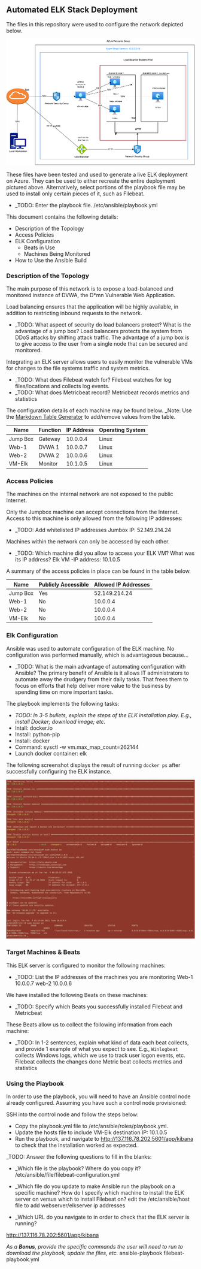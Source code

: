 ## Automated ELK Stack Deployment

The files in this repository were used to configure the network depicted below.

![TODO: Update the path with the name of your diagram](Images/ELKstackProject1.png)

These files have been tested and used to generate a live ELK deployment on Azure. They can be used to either recreate the entire deployment pictured above. Alternatively, select portions of the playbook file may be used to install only certain pieces of it, such as Filebeat.

  - _TODO: Enter the playbook file.
  /etc/ansible/playbook.yml

This document contains the following details:
- Description of the Topology
- Access Policies
- ELK Configuration
  - Beats in Use
  - Machines Being Monitored
- How to Use the Ansible Build


### Description of the Topology

The main purpose of this network is to expose a load-balanced and monitored instance of DVWA, the D*mn Vulnerable Web Application.

Load balancing ensures that the application will be highly available, in addition to restricting inbound requests to the network.
- _TODO: What aspect of security do load balancers protect? What is the advantage of a jump box?
Load balancers protects the system from DDoS attacks by shifting attack traffic. The advantage of a jump box is to give access to the user from a single node that can be secured and monitored.

Integrating an ELK server allows users to easily monitor the vulnerable VMs for changes to the file systems traffic and system metrics.
- _TODO: What does Filebeat watch for?
Filebeat watches for log files/locations and collects log events.
- _TODO: What does Metricbeat record?
Metricbeat records metrics and statistics

The configuration details of each machine may be found below.
_Note: Use the [Markdown Table Generator](http://www.tablesgenerator.com/markdown_tables) to add/remove values from the table.

| Name     | Function | IP Address | Operating System |
|----------|----------|------------|------------------|
| Jump Box | Gateway  | 10.0.0.4  | Linux             |
| Web-1    | DVWA 1   | 10.0.0.7  | Linux             |
| Web-2    | DVWA 2   | 10.0.0.6  | Linux             |
| VM-Elk   | Monitor  | 10.1.0.5  | Linux             |

### Access Policies

The machines on the internal network are not exposed to the public Internet. 

Only the Jumpbox machine can accept connections from the Internet. Access to this machine is only allowed from the following IP addresses:
- _TODO: Add whitelisted IP addresses
Jumbox IP: 52.149.214.24

Machines within the network can only be accessed by each other.
- _TODO: Which machine did you allow to access your ELK VM? What was its IP address? Elk VM -IP address: 10.1.0.5

A summary of the access policies in place can be found in the table below.

| Name     | Publicly Accessible | Allowed IP Addresses |
|----------|---------------------|----------------------|
| Jump Box | Yes                 |   52.149.214.24      |
| Web-1    | No                  |    10.0.0.4          |
| Web-2    | No                  |    10.0.0.4          |
| VM-Elk   | No                  |    10.0.0.4          |
### Elk Configuration

Ansible was used to automate configuration of the ELK machine. No configuration was performed manually, which is advantageous because...
- _TODO: What is the main advantage of automating configuration with Ansible?
The primary benefit of Ansible is it allows IT administrators to automate away the drudgery from their daily tasks. That frees them to focus on efforts that help deliver more value to the business by spending time on more important tasks.

The playbook implements the following tasks:
- _TODO: In 3-5 bullets, explain the steps of the ELK installation play. E.g., install Docker; download image; etc._
- Intall: docker.io
- Install: python-pip
- Install: docker
- Command: sysctl -w vm.max_map_count=262144
- Launch docker container: elk

The following screenshot displays the result of running `docker ps` after successfully configuring the ELK instance.

![TODO: Update the path with the name of your screenshot of docker ps output](Images/docker_ps_output.png)

### Target Machines & Beats
This ELK server is configured to monitor the following machines:
- _TODO: List the IP addresses of the machines you are monitoring
Web-1 10.0.0.7
web-2 10.0.0.6


We have installed the following Beats on these machines:
- _TODO: Specify which Beats you successfully installed
Filebeat and Metricbeat

These Beats allow us to collect the following information from each machine:
- _TODO: In 1-2 sentences, explain what kind of data each beat collects, and provide 1 example of what you expect to see. E.g., `Winlogbeat` collects Windows logs, which we use to track user logon events, etc.
Filebeat collects the changes done 
Metric beat collects metrics and statistics 



### Using the Playbook
In order to use the playbook, you will need to have an Ansible control node already configured. Assuming you have such a control node provisioned: 

SSH into the control node and follow the steps below:
- Copy the playbook.yml file to /etc/ansible/roles/playbook.yml.
- Update the hosts file to include VM-Elk destination IP: 10.1.0.5
- Run the playbook, and navigate to http://137.116.78.202:5601/app/kibana to check that the installation worked as expected.

_TODO: Answer the following questions to fill in the blanks:
- _Which file is the playbook? Where do you copy it?
/etc/ansible/file/filebeat-configuration.yml
- _Which file do you update to make Ansible run the playbook on a specific machine? How do I specify which machine to install the ELK server on versus which to install Filebeat on?
edit the /etc/ansible/host file to add webserver/elkserver ip addresses

- _Which URL do you navigate to in order to check that the ELK server is running?

http://137.116.78.202:5601/app/kibana

_As a **Bonus**, provide the specific commands the user will need to run to download the playbook, update the files, etc._
ansible-playbook filebeat-playbook.yml
